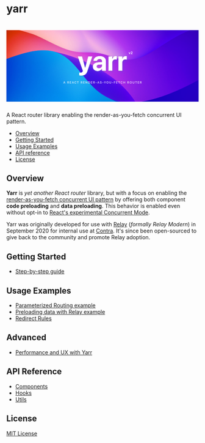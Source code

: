 # yarr

<h1 align="center" aria-label="yarr">
  <img src="docs/assets/yarr-banner.png" width="840px">
</h1>

A React router library enabling the render-as-you-fetch concurrent UI pattern.

- [Overview](#overview)
- [Getting Started](#getting-started)
- [Usage Examples](#usage-examples)
- [API reference](#api-reference)
- [License](#license)

## Overview

**Yarr** is _yet another React router_ library, but with a focus on enabling the [render-as-you-fetch concurrent UI pattern](https://reactjs.org/docs/concurrent-mode-suspense.html) by offering both component **code preloading** and **data preloading**. This behavior is enabled even without opt-in to [React's experimental Concurrent Mode](https://it.reactjs.org/docs/concurrent-mode-intro.html).

Yarr was originally developed for use with [Relay](https://relay.dev) (_formally Relay Modern_) in September 2020 for internal use at [Contra](https://www.contra.com). It's since been open-sourced to give back to the community and promote Relay adoption.

## Getting Started

- [Step-by-step guide](/docs/guides/1-step-by-step-guide.md)

## Usage Examples

- [Parameterized Routing example](/docs/guides/2-parameterized-routing.md)
- [Preloading data with Relay example](/docs/guides/3-preloading-data-with-relay.md)
- [Redirect Rules](/docs/guides/4-adding-redirect-rules-to-routes.md)

## Advanced

- [Performance and UX with Yarr](/docs/advanced/performance-and-ux.md)

## API Reference

- [Components](/docs/api-reference/components.md)
- [Hooks](/docs/api-reference/hooks.md)
- [Utils](/docs/api-reference/utils.md)

## License

[MIT License](/LICENSE)
